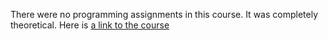 There were no programming assignments in this course. It was completely theoretical.
Here is [a link to the course](www.coursera.org/learn/machine-learning-projects)
